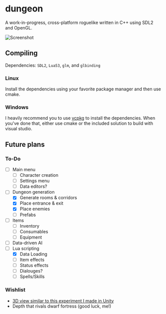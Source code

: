 # dungeon

A work-in-progress, cross-platform roguelike written in C++ using SDL2 and OpenGL.  

![Screenshot](https://i.imgur.com/aKUhgCz.png)

## Compiling

Dependencies: `SDL2`, `Lua53`, `glm`, and `glbinding`

### Linux

Install the dependencies using your favorite package manager and then use cmake.

### Windows

I heavily recommend you to use [vcpkg](https://github.com/Microsoft/vcpkg) to install the dependencies. When you've done that, either use cmake or the included solution to build with visual studio.

## Future plans

### To-Do

* [ ] Main menu
  * [ ] Character creation
  * [ ] Settings menu
  * [ ] Data editors?
* [ ] Dungeon generation
  * [x] Generate rooms & corridors
  * [x] Place entrance & exit
  * [x] Place enemies
  * [ ] Prefabs
* [ ] Items
  * [ ] Inventory
  * [ ] Consumables
  * [ ] Equipment
* [ ] Data-driven AI
* [ ] Lua scripting
  * [x] Data Loading
  * [ ] Item effects
  * [ ] Status effects
  * [ ] Dialouges?
  * [ ] Spells/Skills

### Wishlist

* [3D view similar to this experiment I made in Unity](https://imgur.com/dUfj0DX)
* Depth that rivals dwarf fortress (good luck, me!)
